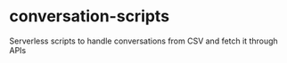 # conversation-scripts
Serverless scripts to handle conversations from CSV and fetch it through APIs
